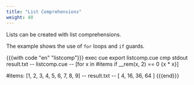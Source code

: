 ```yaml
---
title: "List Comprehensions"
weight: 40
---
```


Lists can be created with list comprehensions.

The example shows the use of `for` loops and `if` guards.

{{{with code "en" "listcomp"}}}
exec cue export listcomp.cue
cmp stdout result.txt
-- listcomp.cue --
[for x in #items if __rem(x, 2) == 0 {x * x}]

#items: [1, 2, 3, 4, 5, 6, 7, 8, 9]
-- result.txt --
[
    4,
    16,
    36,
    64
]
{{{end}}}

